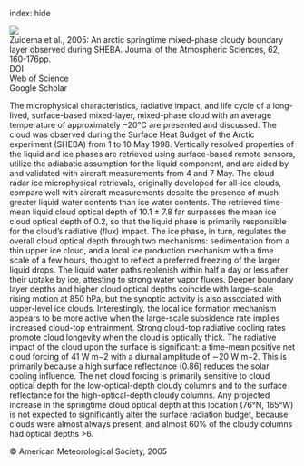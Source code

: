 index: hide

<div class="Citation">
    <div class="Citation-thumb CitationThumb-linked"  data-href="https://doi.org/10.1175/jas-3368.1">
      <img src="https://static.claimspace.cloud/climate-study-static/refs/thumbs/7/Zuidema_et_al_2005-thumb.png" />
    </div>

  <div class="Citation-body">
    <div class="Citation-text">Zuidema et al., 2005: An arctic springtime mixed-phase cloudy boundary layer observed during SHEBA. <span class="Article-journal">Journal of the Atmospheric Sciences, </span><span class="Article-volume">62, </span>160-176pp.</div>
    <div class="Citation-links">
      <div class="CitationLink" data-href="https://doi.org/10.1175/jas-3368.1">
        <div class="CitationLink-icon CitationLink-Doi"></div>
        <div class="CitationLink-text">DOI</div>
      </div>
      <div class="CitationLink" data-href="http://cel.webofknowledge.com/InboundService.do?customersID=atyponcel&smartRedirect=yes&mode=FullRecord&IsProductCode=Yes&product=CEL&Init=Yes&Func=Frame&action=retrieve&SrcApp=literatum&SrcAuth=atyponcel&SID=7CNc3cIRaBKjGbSujFM&UT=WOS:000226838600009">
        <div class="CitationLink-icon CitationLink-Isi"></div>
        <div class="CitationLink-text">Web of Science</div>
      </div>
      <div class="CitationLink" data-href="https://scholar.google.com/scholar?q=10.1175/jas-3368.1">
        <div class="CitationLink-icon CitationLink-Scholar"></div>
        <div class="CitationLink-text">Google Scholar</div>
      </div>
    </div>
  </div>
</div>

The microphysical characteristics, radiative impact, and life cycle of a long-lived, surface-based mixed-layer, mixed-phase cloud with an average temperature of approximately −20°C are presented and discussed. The cloud was observed during the Surface Heat Budget of the Arctic experiment (SHEBA) from 1 to 10 May 1998. Vertically resolved properties of the liquid and ice phases are retrieved using surface-based remote sensors, utilize the adiabatic assumption for the liquid component, and are aided by and validated with aircraft measurements from 4 and 7 May. The cloud radar ice microphysical retrievals, originally developed for all-ice clouds, compare well with aircraft measurements despite the presence of much greater liquid water contents than ice water contents. The retrieved time-mean liquid cloud optical depth of 10.1 ± 7.8 far surpasses the mean ice cloud optical depth of 0.2, so that the liquid phase is primarily responsible for the cloud’s radiative (flux) impact. The ice phase, in turn, regulates the overall cloud optical depth through two mechanisms: sedimentation from a thin upper ice cloud, and a local ice production mechanism with a time scale of a few hours, thought to reflect a preferred freezing of the larger liquid drops. The liquid water paths replenish within half a day or less after their uptake by ice, attesting to strong water vapor fluxes. Deeper boundary layer depths and higher cloud optical depths coincide with large-scale rising motion at 850 hPa, but the synoptic activity is also associated with upper-level ice clouds. Interestingly, the local ice formation mechanism appears to be more active when the large-scale subsidence rate implies increased cloud-top entrainment. Strong cloud-top radiative cooling rates promote cloud longevity when the cloud is optically thick. The radiative impact of the cloud upon the surface is significant: a time-mean positive net cloud forcing of 41 W m−2 with a diurnal amplitude of ∼20 W m−2. This is primarily because a high surface reflectance (0.86) reduces the solar cooling influence. The net cloud forcing is primarily sensitive to cloud optical depth for the low-optical-depth cloudy columns and to the surface reflectance for the high-optical-depth cloudy columns. Any projected increase in the springtime cloud optical depth at this location (76°N, 165°W) is not expected to significantly alter the surface radiation budget, because clouds were almost always present, and almost 60% of the cloudy columns had optical depths >6.

<div class="Citation-copy">
&copy; American Meteorological Society, 2005
</div>
